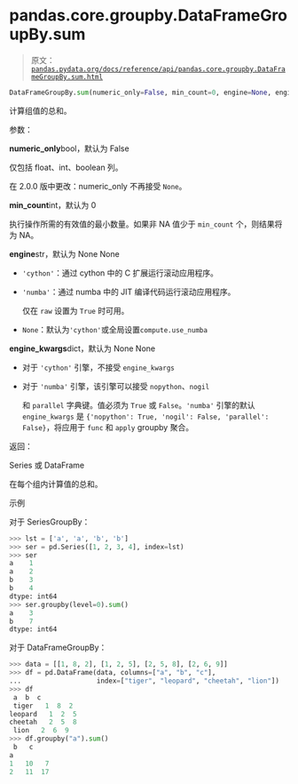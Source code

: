 # pandas.core.groupby.DataFrameGroupBy.sum

> 原文：[`pandas.pydata.org/docs/reference/api/pandas.core.groupby.DataFrameGroupBy.sum.html`](https://pandas.pydata.org/docs/reference/api/pandas.core.groupby.DataFrameGroupBy.sum.html)

```py
DataFrameGroupBy.sum(numeric_only=False, min_count=0, engine=None, engine_kwargs=None)
```

计算组值的总和。

参数：

**numeric_only**bool，默认为 False

仅包括 float、int、boolean 列。

在 2.0.0 版中更改：numeric_only 不再接受 `None`。

**min_count**int，默认为 0

执行操作所需的有效值的最小数量。如果非 NA 值少于 `min_count` 个，则结果将为 NA。

**engine**str，默认为 None None

+   `'cython'`：通过 cython 中的 C 扩展运行滚动应用程序。

+   `'numba'`：通过 numba 中的 JIT 编译代码运行滚动应用程序。

    仅在 `raw` 设置为 `True` 时可用。

+   `None`：默认为`'cython'`或全局设置`compute.use_numba`

**engine_kwargs**dict，默认为 None None

+   对于 `'cython'` 引擎，不接受 `engine_kwargs`

+   对于 `'numba'` 引擎，该引擎可以接受 `nopython`、`nogil`

    和 `parallel` 字典键。值必须为 `True` 或 `False`。`'numba'` 引擎的默认 `engine_kwargs` 是 `{'nopython': True, 'nogil': False, 'parallel': False}`，将应用于 `func` 和 `apply` groupby 聚合。

返回：

Series 或 DataFrame

在每个组内计算值的总和。

示例

对于 SeriesGroupBy：

```py
>>> lst = ['a', 'a', 'b', 'b']
>>> ser = pd.Series([1, 2, 3, 4], index=lst)
>>> ser
a    1
a    2
b    3
b    4
dtype: int64
>>> ser.groupby(level=0).sum()
a    3
b    7
dtype: int64 
```

对于 DataFrameGroupBy：

```py
>>> data = [[1, 8, 2], [1, 2, 5], [2, 5, 8], [2, 6, 9]]
>>> df = pd.DataFrame(data, columns=["a", "b", "c"],
...                   index=["tiger", "leopard", "cheetah", "lion"])
>>> df
 a  b  c
 tiger   1  8  2
leopard   1  2  5
cheetah   2  5  8
 lion   2  6  9
>>> df.groupby("a").sum()
 b   c
a
1   10   7
2   11  17 
```
